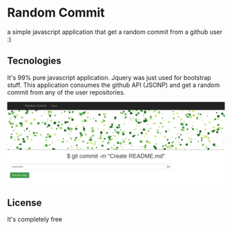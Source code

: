 # Random Commit

a simple javascript application that get a random commit from a github user :)

## Tecnologies

It's 99% pure javascript application. Jquery was just used for bootstrap stuff. This application 
consumes the github API (JSONP) and get a random commit from any of the user repositories.

![](/assets/images/index.png)

## License

It's completely free
